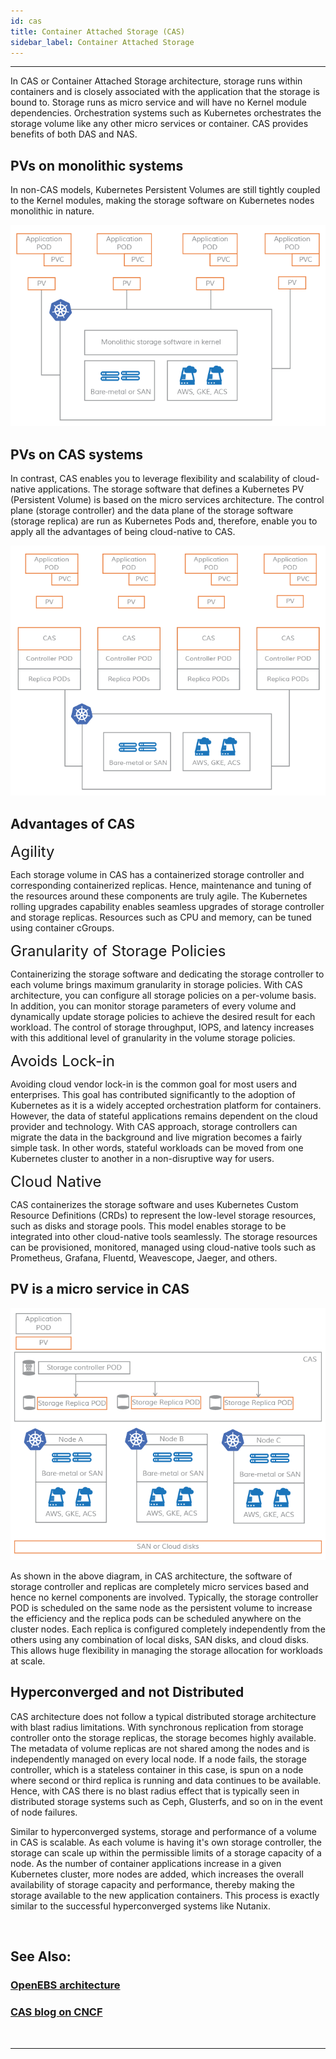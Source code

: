 ```yaml
---
id: cas
title: Container Attached Storage (CAS) 
sidebar_label: Container Attached Storage
---
```


------



In CAS or Container Attached Storage architecture, storage runs within containers and is closely associated with the application that the storage is bound to. Storage runs as micro service and will have no Kernel module dependencies. Orchestration systems such as Kubernetes orchestrates the storage volume like any other micro services or container. CAS provides benefits of both DAS and NAS. 



## PVs on monolithic systems

In non-CAS models, Kubernetes Persistent Volumes are still tightly coupled to the Kernel modules, making the storage software on Kubernetes nodes monolithic in nature.  

![NON-CAS](/docs/assets/non-cas.png)

## PVs on CAS systems

In contrast, CAS enables you to leverage flexibility and scalability of cloud-native applications. The storage software that defines a Kubernetes PV (Persistent Volume) is based on the micro services architecture. The control plane (storage controller) and the data plane of the storage software (storage replica) are run as Kubernetes Pods and, therefore, enable you to apply all the advantages of being cloud-native to CAS.

![CAS](/docs/assets/cas.png)

## Advantages of CAS

<font size="5">Agility</font>

Each storage volume in CAS has a containerized storage controller and corresponding containerized replicas. Hence, maintenance and tuning of the resources around these components are truly agile. The Kubernetes rolling upgrades capability enables seamless upgrades of storage controller and  storage replicas. Resources such as CPU and memory, can be tuned using container cGroups. 

<font size="5">Granularity of Storage Policies</font>

Containerizing the storage software and dedicating the storage controller to each volume brings maximum granularity in storage policies. With CAS architecture, you can configure all storage policies on a per-volume basis. In addition, you can monitor storage parameters of every volume and dynamically update storage policies to achieve the desired result for each workload. The control of storage throughput, IOPS, and latency increases with this additional level of granularity in the volume storage policies.

<font size="5">Avoids Lock-in </font>

Avoiding cloud vendor lock-in is the common goal for most users and enterprises. This goal has contributed significantly to the adoption of Kubernetes as it is a widely accepted orchestration platform for containers. However, the data of stateful applications remains dependent on the cloud provider and technology. With CAS approach, storage controllers can migrate the data in the background and live migration becomes a fairly simple task. In other words, stateful workloads can be moved from one Kubernetes cluster to another in a non-disruptive way for users.

<font size="5">Cloud Native</font>

CAS containerizes the storage software and uses Kubernetes Custom Resource Definitions (CRDs) to represent the low-level storage resources, such as disks and storage pools. This model enables storage to be integrated into other cloud-native tools seamlessly. The storage resources can be provisioned, monitored, managed using cloud-native tools such as Prometheus, Grafana, Fluentd, Weavescope, Jaeger, and others.

## PV is a micro service in CAS

![CAS](/docs/assets/cas-arch.png)

As shown in the above diagram, in CAS architecture, the software of storage controller and replicas are completely micro services based and hence no kernel components are involved. Typically, the storage controller POD is scheduled on the same node as the persistent volume to increase the efficiency and the replica pods can be scheduled anywhere on the cluster nodes. Each replica is configured completely independently from the others using any combination of local disks, SAN disks, and cloud disks. This allows huge flexibility in managing the storage allocation for workloads at scale. 

## Hyperconverged and not Distributed

CAS architecture does not follow a typical distributed storage architecture with blast radius limitations. With synchronous replication from storage controller onto the storage replicas, the storage becomes highly available. The metadata of volume replicas are not shared among the nodes and is independently managed on every local node. If a node fails, the storage controller, which is a stateless container in this case, is spun on a node where second or third replica is running and data continues to be available. Hence, with CAS there is no blast radius effect that is typically seen in distributed storage systems such as Ceph, Glusterfs, and so on in the event of node failures. 

Similar to hyperconverged systems, storage and performance of a volume in CAS is scalable. As each volume is having it's own storage controller, the storage can scale up within the permissible limits of a storage capacity of a node. As the number of container applications increase in a given Kubernetes cluster, more nodes are added, which increases the overall availability of storage capacity and performance, thereby making the storage available to the new application containers. This process is exactly similar to the successful hyperconverged systems like Nutanix. 

<br>


## See Also:

### [OpenEBS architecture](/v140/docs/next/architecture.html)

### [CAS blog on CNCF](https://www.cncf.io/blog/2018/04/19/container-attached-storage-a-primer/)



<br>

<hr>

<br>





<!-- Hotjar Tracking Code for https://docs.openebs.io -->
<script>
   (function(h,o,t,j,a,r){
       h.hj=h.hj||function(){(h.hj.q=h.hj.q||[]).push(arguments)};
       h._hjSettings={hjid:785693,hjsv:6};
       a=o.getElementsByTagName('head')[0];
       r=o.createElement('script');r.async=1;
       r.src=t+h._hjSettings.hjid+j+h._hjSettings.hjsv;
       a.appendChild(r);
   })(window,document,'https://static.hotjar.com/c/hotjar-','.js?sv=');
</script>

<!-- Global site tag (gtag.js) - Google Analytics -->
<script async src="https://www.googletagmanager.com/gtag/js?id=UA-92076314-12"></script>
<script>
  window.dataLayer = window.dataLayer || [];
  function gtag(){dataLayer.push(arguments);}
  gtag('js', new Date());

  gtag('config', 'UA-92076314-12');
</script>
